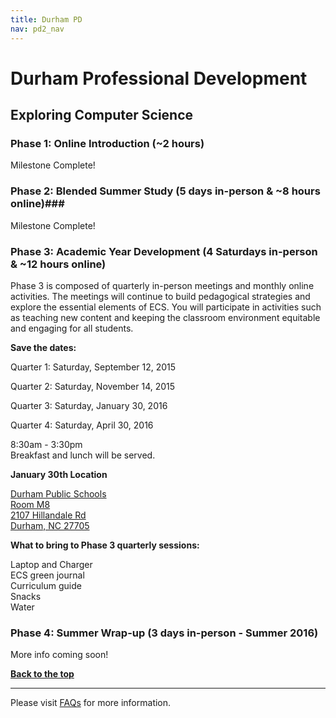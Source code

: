 ```yaml
---
title: Durham PD
nav: pd2_nav
---
```

<a id="top"></a>

# Durham Professional Development



<a id="ecs"></a>

## Exploring Computer Science

### Phase 1: Online Introduction (~2 hours) ###

Milestone Complete!

### Phase 2: Blended Summer Study (5 days in-person & ~8 hours online)###


Milestone Complete!




### Phase 3: Academic Year Development (4 Saturdays in-person & ~12 hours online) ###

Phase 3 is composed of quarterly in-person meetings and monthly online activities. The meetings will continue to build pedagogical strategies and explore the essential elements of ECS. You will participate in activities such as teaching new content and keeping the classroom environment equitable and engaging for all students.


**Save the dates:**

Quarter 1: Saturday, September 12, 2015

Quarter 2: Saturday, November 14, 2015

Quarter 3: Saturday, January 30, 2016

Quarter 4: Saturday, April 30, 2016

8:30am - 3:30pm
<br/>
Breakfast and lunch will be served.

**January 30th Location**

[Durham Public Schools <br/>
Room M8<br/>
2107 Hillandale Rd<br/>
Durham, NC 27705](https://www.google.com/maps/place/2107+Hillandale+Rd,+Durham,+NC+27705/@36.035837,-78.9389917,17z/data=!3m1!4b1!4m2!3m1!1s0x89ace166f32f541d:0x7baa842d1be06049)



**What to bring to Phase 3 quarterly sessions:**

Laptop and Charger
<br/>
ECS green journal<br/>
Curriculum guide
<br/>
Snacks
<br/>
Water

### Phase 4: Summer Wrap-up (3 days in-person - Summer 2016) ###

More info coming soon!


[**Back to the top**](#top)

----------
Please visit [FAQs](/educate/pd/15-16/faq) for more information.

<br />
<br />
